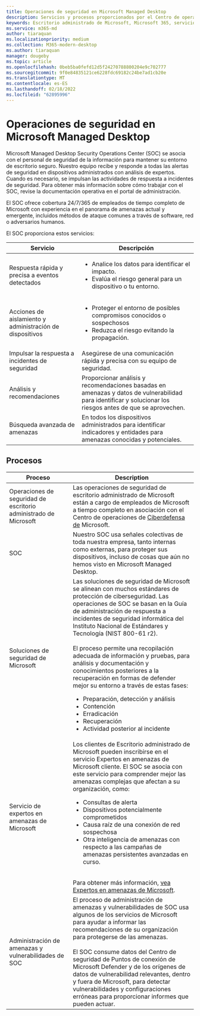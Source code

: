 ```yaml
---
title: Operaciones de seguridad en Microsoft Managed Desktop
description: Servicios y procesos proporcionados por el Centro de operaciones de seguridad
keywords: Escritorio administrado de Microsoft, Microsoft 365, servicio, documentación
ms.service: m365-md
author: tiaraquan
ms.localizationpriority: medium
ms.collection: M365-modern-desktop
ms.author: tiaraquan
manager: dougeby
ms.topic: article
ms.openlocfilehash: 0beb5ba0fefd12d5f24270788800204e9c702777
ms.sourcegitcommit: 9f0e84835121ce6228fdc69182c24be7ad1cb20e
ms.translationtype: MT
ms.contentlocale: es-ES
ms.lasthandoff: 02/18/2022
ms.locfileid: "62895996"
---
```

# <a name="security-operations-in-microsoft-managed-desktop"></a>Operaciones de seguridad en Microsoft Managed Desktop

Microsoft Managed Desktop Security Operations Center (SOC) se asocia con el personal de seguridad de la información para mantener su entorno de escritorio seguro. Nuestro equipo recibe y responde a todas las alertas de seguridad en dispositivos administrados con análisis de expertos. Cuando es necesario, se impulsan las actividades de respuesta a incidentes de seguridad. Para obtener más información sobre cómo trabajar con el SOC, revise la documentación operativa en el portal de administración.

El SOC ofrece cobertura 24/7/365 de empleados de tiempo completo de Microsoft con experiencia en el panorama de amenazas actual y emergente, incluidos métodos de ataque comunes a través de software, red o adversarios humanos.

El SOC proporciona estos servicios:

| Servicio | Descripción |
| ------ | ------ |
| Respuesta rápida y precisa a eventos detectados | <ul><li>Analice los datos para identificar el impacto.</li><li>Evalúa el riesgo general para un dispositivo o tu entorno.</li></ul>
| Acciones de aislamiento y administración de dispositivos | <ul><li>Proteger el entorno de posibles compromisos conocidos o sospechosos</li><li>Reduzca el riesgo evitando la propagación.</li></ul>
| Impulsar la respuesta a incidentes de seguridad | Asegúrese de una comunicación rápida y precisa con su equipo de seguridad. |
| Análisis y recomendaciones | Proporcionar análisis y recomendaciones basadas en amenazas y datos de vulnerabilidad para identificar y solucionar los riesgos antes de que se aprovechen.
| Búsqueda avanzada de amenazas | En todos los dispositivos administrados para identificar indicadores y entidades para amenazas conocidas y potenciales.|

## <a name="processes"></a>Procesos

| Proceso | Description |
| ------ | ------ |
| Operaciones de seguridad de escritorio administrado de Microsoft |  Las operaciones de seguridad de escritorio administrado de Microsoft están a cargo de empleados de Microsoft a tiempo completo en asociación con el Centro de operaciones de [Ciberdefensa de](https://www.microsoft.com/msrc/cdoc) Microsoft. |
| SOC | Nuestro SOC usa señales colectivas de toda nuestra empresa, tanto internas como externas, para proteger sus dispositivos, incluso de cosas que aún no hemos visto en Microsoft Managed Desktop.
| Soluciones de seguridad de Microsoft | Las soluciones de seguridad de Microsoft se alinean con muchos estándares de protección de ciberseguridad. Las operaciones de SOC se basan en la Guía de administración de respuesta a incidentes de seguridad informática del Instituto Nacional de Estándares y Tecnología (NIST 800-61 r2). <br><br> El proceso permite una recopilación adecuada de información y pruebas, para análisis y documentación y conocimientos posteriores a la recuperación en formas de defender mejor su entorno a través de estas fases: <ul><li>Preparación, detección y análisis</li><li>Contención</li><li>Erradicación</li><li>Recuperación</li><li>Actividad posterior al incidente</li></ul>
| Servicio de expertos en amenazas de Microsoft | Los clientes de Escritorio administrado de Microsoft pueden inscribirse en el servicio Expertos en amenazas de Microsoft cliente. El SOC se asocia con este servicio para comprender mejor las amenazas complejas que afectan a su organización, como: <br><ul><li>Consultas de alerta</li><li>Dispositivos potencialmente comprometidos</li><li>Causa raíz de una conexión de red sospechosa</li><li>Otra inteligencia de amenazas con respecto a las campañas de amenazas persistentes avanzadas en curso.</li></ul><br>Para obtener más información, [vea Expertos en amenazas de Microsoft](/windows/security/threat-protection/microsoft-defender-atp/microsoft-threat-experts).|
| Administración de amenazas y vulnerabilidades de SOC | El proceso de administración de amenazas y vulnerabilidades de SOC usa algunos de los servicios de Microsoft para ayudar a informar las recomendaciones de su organización para protegerse de las amenazas. <br><br>El SOC consume datos del Centro de seguridad de Puntos de conexión de Microsoft Defender y de los orígenes de datos de vulnerabilidad relevantes, dentro y fuera de Microsoft, para detectar vulnerabilidades y configuraciones erróneas para proporcionar informes que pueden actuar. |
